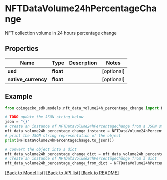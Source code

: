 # NFTDataVolume24hPercentageChange

NFT collection volume in 24 hours percentage change

## Properties

Name | Type | Description | Notes
------------ | ------------- | ------------- | -------------
**usd** | **float** |  | [optional] 
**native_currency** | **float** |  | [optional] 

## Example

```python
from coingecko_sdk.models.nft_data_volume24h_percentage_change import NFTDataVolume24hPercentageChange

# TODO update the JSON string below
json = "{}"
# create an instance of NFTDataVolume24hPercentageChange from a JSON string
nft_data_volume24h_percentage_change_instance = NFTDataVolume24hPercentageChange.from_json(json)
# print the JSON string representation of the object
print(NFTDataVolume24hPercentageChange.to_json())

# convert the object into a dict
nft_data_volume24h_percentage_change_dict = nft_data_volume24h_percentage_change_instance.to_dict()
# create an instance of NFTDataVolume24hPercentageChange from a dict
nft_data_volume24h_percentage_change_from_dict = NFTDataVolume24hPercentageChange.from_dict(nft_data_volume24h_percentage_change_dict)
```
[[Back to Model list]](../README.md#documentation-for-models) [[Back to API list]](../README.md#documentation-for-api-endpoints) [[Back to README]](../README.md)


